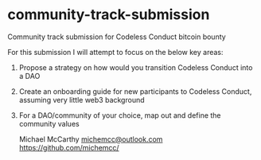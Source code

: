 # community-track-submission
Community track submission for Codeless Conduct bitcoin bounty


For this submission I will attempt to focus on the below key areas:
 1. Propose a strategy on how would you transition Codeless Conduct into a DAO
 2. Create an onboarding guide for new participants to Codeless Conduct, assuming very little web3 background
 3. For a DAO/community of your choice, map out and define the community values


    Michael McCarthy <michemcc@outlook.com>
    https://github.com/michemcc/
